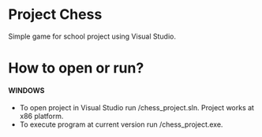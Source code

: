 # Project Chess

Simple game for school project using Visual Studio.

# How to open or run?

#### **WINDOWS**

* To open project in Visual Studio run /chess_project.sln. Project works at x86 platform.
* To execute program at current version run /chess_project.exe.

